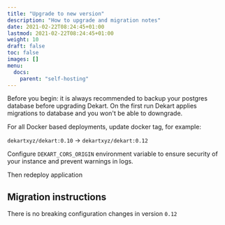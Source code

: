 ```yaml
---
title: "Upgrade to new version"
description: "How to upgrade and migration notes"
date: 2021-02-22T08:24:45+01:00
lastmod: 2021-02-22T08:24:45+01:00
weight: 10
draft: false
toc: false
images: []
menu:
  docs:
    parent: "self-hosting"
---
```


<p><div class="alert alert-primary" role="alert">
Before you begin: it is always recommended to backup your postgres database before upgrading Dekart. On the first run Dekart applies migrations to database and you won't be able to downgrade.
</div></p>

For all Docker based deployments, update docker tag, for example:

`dekartxyz/dekart:0.10` -> `dekartxyz/dekart:0.12`

Configure `DEKART_CORS_ORIGIN` environment variable to ensure security of your instance and prevent warnings in logs.

Then redeploy application

## Migration instructions

There is no breaking configuration changes in version `0.12`